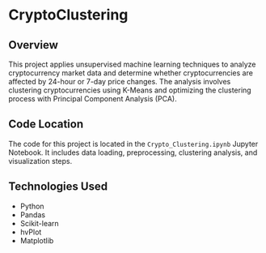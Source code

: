 # CryptoClustering

## Overview
This project applies unsupervised machine learning techniques to analyze cryptocurrency market data and determine whether cryptocurrencies are affected by 24-hour or 7-day price changes. The analysis involves clustering cryptocurrencies using K-Means and optimizing the clustering process with Principal Component Analysis (PCA).

## Code Location
The code for this project is located in the `Crypto_Clustering.ipynb` Jupyter Notebook. It includes data loading, preprocessing, clustering analysis, and visualization steps.

## Technologies Used
- Python
- Pandas
- Scikit-learn
- hvPlot
- Matplotlib
